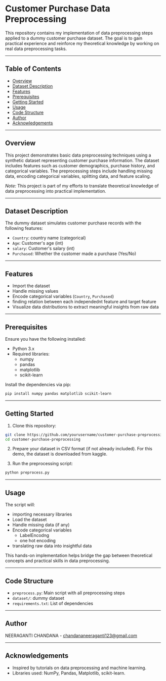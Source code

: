 
# Customer Purchase Data Preprocessing

This repository contains my implementation of data preprocessing steps applied to a dummy customer purchase dataset. The goal is to gain practical experience and reinforce my theoretical knowledge by working on real data preprocessing tasks.

---

## Table of Contents
- [Overview](#overview)
- [Dataset Description](#dataset-description)
- [Features](#features)
- [Prerequisites](#prerequisites)
- [Getting Started](#getting-started)
- [Usage](#usage)
- [Code Structure](#code-structure)
- [Author](#author)
- [Acknowledgements](#acknowledgements)

---

## Overview

This project demonstrates basic data preprocessing techniques using a synthetic dataset representing customer purchase information. The dataset includes features such as customer demographics, purchase history, and categorical variables. The preprocessing steps include handling missing data, encoding categorical variables, splitting data, and feature scaling.

*Note:* This project is part of my efforts to translate theoretical knowledge of data preprocessing into practical implementation.

---

## Dataset Description

The dummy dataset simulates customer purchase records with the following features:

- `Country`: country name (categorical)
- `Age`: Customer's age (int)
- `salary`: Customer's salary (int) 
- `Purchased`: Whether the customer made a purchase (Yes/No)



---

## Features

- Import the dataset
- Handle missing values
- Encode categorical variables (`Country`, `Purchased`)
- finding relation between each independednt feature and target feature
- Visualize data distributions to extract meaningful insights from raw data

---

## Prerequisites

Ensure you have the following installed:

- Python 3.x
- Required libraries:
  - numpy
  - pandas
  - matplotlib
  - scikit-learn

Install the dependencies via pip:

```bash
pip install numpy pandas matplotlib scikit-learn
```

---

## Getting Started

1. Clone this repository:

```bash
git clone https://github.com/yourusername/customer-purchase-preprocessing.git
cd customer-purchase-preprocessing
```

2. Prepare your dataset in CSV format (if not already included). For this demo, the dataset is downloaded from kaggle.

3. Run the preprocessing script:

```bash
python preprocess.py
```

---

## Usage

The script will:
- importing necessary libraries
- Load the dataset
- Handle missing data (if any)
- Encode categorical variables
    - LabelEncodng
    - one hot encoding
- translating raw data into insightful data

This hands-on implementation helps bridge the gap between theoretical concepts and practical skills in data preprocessing.

---

## Code Structure

- `preprocess.py`: Main script with all preprocessing steps
- `dataset/`: dummy dataset
- `requirements.txt`: List of dependencies

---

## Author

NEERAGANTI CHANDANA - [chandananeeraganti123@gmail.com](mailto:chandananeeraganti123@gmail.com)

---

## Acknowledgements

- Inspired by tutorials on data preprocessing and machine learning.
- Libraries used: NumPy, Pandas, Matplotlib, scikit-learn.
